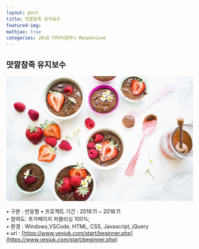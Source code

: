 ```yaml
---
layout: post
title: 맛깔참죽 유지보수
featured-img:
mathjax: true
categories: 2018 더하이컴퍼니 Responsive 
---
```


## 맛깔참죽 유지보수  

![00pudding](/images/00pudding.jpg)  

• 구분 : 반응형
• 프로젝트 기간 : 2018.11 ~ 2018.11  
• 참여도: 추가페이지 퍼블리싱 100%;  
• 환경 : Windows,VSCode, HTML, CSS, Javascript, jQuery  
• url : [https://www.yesjuk.com/start/beginner.php](https://www.yesjuk.com/start/beginner.php) 


